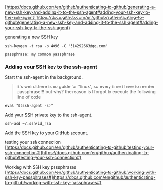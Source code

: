 [https://docs.github.com/en/github/authenticating-to-github/generating-a-new-ssh-key-and-adding-it-to-the-ssh-agent#adding-your-ssh-key-to-the-ssh-agent](https://docs.github.com/en/github/authenticating-to-github/generating-a-new-ssh-key-and-adding-it-to-the-ssh-agent#adding-your-ssh-key-to-the-ssh-agent)



generating a new SSH key
```
ssh-keygen -t rsa -b 4096 -C "514292663@qq.com"

passphrase: my common passphrase
```




### Adding your SSH key to the ssh-agent
Start the ssh-agent in the background.
> it's weird there is no guide for "linux", so every time i have to reenter passphrase!!! but why?
the reason is  I forgot to execute the following line of code 
```
eval "$(ssh-agent -s)"
```
Add your SSH private key to the ssh-agent. 
```
ssh-add ~/.ssh/id_rsa
```
Add the SSH key to your GitHub account.



testing your ssh connection
[https://docs.github.com/en/github/authenticating-to-github/testing-your-ssh-connection#](https://docs.github.com/en/github/authenticating-to-github/testing-your-ssh-connection#)



Working with SSH key passphrases
[https://docs.github.com/en/github/authenticating-to-github/working-with-ssh-key-passphrases#](https://docs.github.com/en/github/authenticating-to-github/working-with-ssh-key-passphrases#)


